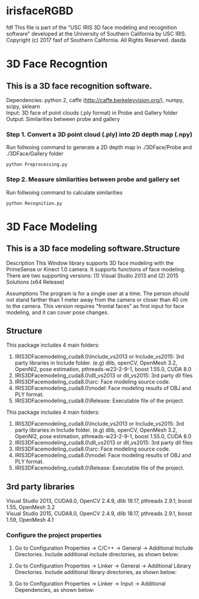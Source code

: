 # irisfaceRGBD
fdf
This file is part of the "USC IRIS 3D face modeling and recognition software"
developed at the University of Southern California by USC IRIS.
Copyright (c) 2017 fasf of Southern California.  All Rights Reserved.
dasda

# 3D Face Recogntion

## This is a 3D face recognition software. 

Dependencies: python 2, caffe (http://caffe.berkeleyvision.org/), numpy, scipy, sklearn <br />
Input: 3D face of point clouds (.ply format) in Probe and Gallery folder  <br />
Output: Similarities between probe and gallery 


### Step 1. Convert a 3D point cloud (.ply) into 2D depth map (.npy)

Run follwoing command to generate a 2D depth map in ./3DFace/Probe and ./3DFace/Gallery folder
```
python Preprocessing.py
```

### Step 2. Measure similarities between probe and gallery set

Run follwoing command to calculate similarities
```
python Recognition.py
```


# 3D Face Modeling

## This is a 3D face modeling software.Structure
Description
This Window library supports 3D face modeling with the PrimeSense or Kinect 1.0 camera. It supports functions of face modeling. 
There are two supporting versions: (1) Visual Studio 2013 and (2) 2015 Solutions (x64 Release)

Assumptions
The program is for a single user at a time. The person should not stand farther than 1 meter away from the camera or closer than 40 cm to the camera. This version requires "frontal faces" as first input for face modeling, and it can cover pose changes.


## Structure
This package includes 4 main folders:
1.	IRIS3DFacemodeling_cuda8.0\Include_vs2013 or Include_vs2015: 3rd party libraries in Include folder. (e.g) dlib, openCV, OpenMesh 3.2, OpenNI2, pose estimation, pthreads-w23-2-9-1, boost 1.55.0, CUDA 8.0
2. IRIS3DFacemodeling_cuda8.0\dll_vs2013 or dll_vs2015: 3rd party dll files
3. IRIS3DFacemodeling_cuda8.0\src: Face modeling source code.
4. IRIS3DFacemodeling_cuda8.0\model: Face modeling results of OBJ and PLY format.
5. IRIS3DFacemodeling_cuda8.0\Release: Executable file of the project.


This package includes 4 main folders:
1.	IRIS3DFacemodeling_cuda8.0\Include_vs2013 or Include_vs2015: 3rd party libraries in Include folder. (e.g) dlib, openCV, OpenMesh 3.2, OpenNI2, pose estimation, pthreads-w23-2-9-1, boost 1.55.0, CUDA 8.0
2. IRIS3DFacemodeling_cuda8.0\dll_vs2013 or dll_vs2015: 3rd party dll files
3. IRIS3DFacemodeling_cuda8.0\src: Face modeling source code.
4. IRIS3DFacemodeling_cuda8.0\model: Face modeling results of OBJ and PLY format.
5. IRIS3DFacemodeling_cuda8.0\Release: Executable file of the project.

## 3rd party libraries

Visual Studio 2013, CUDA8.0, OpenCV 2.4.9, dlib 18.17, pthreads 2.9.1, boost 1.55, OpenMesh 3.2 </br>
Visual Studio 2015, CUDA8.0, OpenCV 2.4.9, dlib 18.17, pthreads 2.9.1, boost 1.59, OpenMesh 4.1

### Configure the project properties
1.	Go to Configuration Properties → C/C++ → General → Additional Include Directories. Include additional include directories, as shown below:

2.  Go to Configuration Properties → Linker → General → Additional Library Directories. Include additional library directories, as shown below: 

3. 	Go to Configuration Properties → Linker → Input → Additional Dependencies, as shown below: 

##
